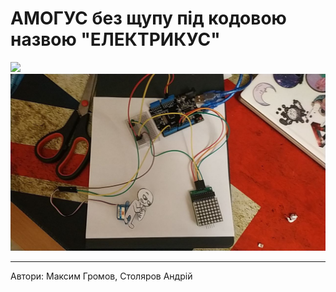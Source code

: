 # АМОГУС без щупу під кодовою назвою "ЕЛЕКТРИКУС"
![](ELECTRONICUS.gif)
![](SCHEME.png)

-- --

Автори: Максим Громов, Столяров Андрій